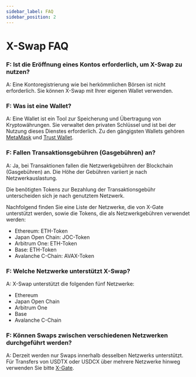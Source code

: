```yaml
---
sidebar_label: FAQ
sidebar_position: 2
---
```


# X-Swap FAQ

### F: Ist die Eröffnung eines Kontos erforderlich, um X-Swap zu nutzen?

A: Eine Kontoregistrierung wie bei herkömmlichen Börsen ist nicht erforderlich. Sie können X-Swap mit Ihrer eigenen Wallet verwenden.

### F: Was ist eine Wallet?

A: Eine Wallet ist ein Tool zur Speicherung und Übertragung von Kryptowährungen. Sie verwaltet den privaten Schlüssel und ist bei der Nutzung dieses Dienstes erforderlich. Zu den gängigsten Wallets gehören [MetaMask](https://metamask.io/) und [Trust Wallet](https://trustwallet.com/).

### F: **Fallen Transaktionsgebühren (Gasgebühren) an?**

A: Ja, bei Transaktionen fallen die Netzwerkgebühren der Blockchain (Gasgebühren) an. Die Höhe der Gebühren variiert je nach Netzwerkauslastung.

Die benötigten Tokens zur Bezahlung der Transaktionsgebühr unterscheiden sich je nach genutztem Netzwerk.

Nachfolgend finden Sie eine Liste der Netzwerke, die von X-Gate unterstützt werden, sowie die Tokens, die als Netzwerkgebühren verwendet werden:

- Ethereum: ETH-Token
- Japan Open Chain: JOC-Token
- Arbitrum One: ETH-Token
- Base: ETH-Token
- Avalanche C-Chain: AVAX-Token

### F: **Welche Netzwerke unterstützt X-Swap?**

A: X-Swap unterstützt die folgenden fünf Netzwerke:

- Ethereum
- Japan Open Chain
- Arbitrum One
- Base
- Avalanche C-Chain

### F: **Können Swaps zwischen verschiedenen Netzwerken durchgeführt werden?**

A: Derzeit werden nur Swaps innerhalb desselben Netzwerks unterstützt. Für Transfers von USDTX oder USDCX über mehrere Netzwerke hinweg verwenden Sie bitte [X-Gate](https://x-gate.org).